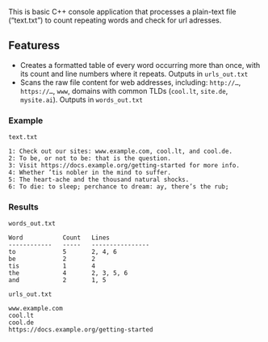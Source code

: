 

This is basic C++ console application that processes a plain-text file (“text.txt”) to count repeating words and check for url adresses.

## Featuress
- Creates a formatted table of every word occurring more than once, with its count and line numbers where it repeats. Outputs in `urls_out.txt`
- Scans the raw file content for web addresses, including: `http://…`, `https://…`, `www`, domains with common TLDs (`cool.lt`, `site.de`, `mysite.ai`). Outputs in `words_out.txt`


###  Example 
`text.txt`
```
1: Check out our sites: www.example.com, cool.lt, and cool.de.  
2: To be, or not to be: that is the question.  
3: Visit https://docs.example.org/getting-started for more info.  
4: Whether ’tis nobler in the mind to suffer.  
5: The heart-ache and the thousand natural shocks.  
6: To die: to sleep; perchance to dream: ay, there’s the rub;    
```
### Results
`words_out.txt`
```
Word           Count   Lines
------------   -----   ----------------
to             5       2, 4, 6
be             2       2
tis            1       4
the            4       2, 3, 5, 6
and            2       1, 5
```
`urls_out.txt`
```
www.example.com
cool.lt
cool.de
https://docs.example.org/getting-started
```

